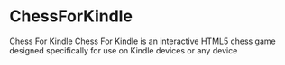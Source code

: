 # ChessForKindle
Chess For Kindle Chess For Kindle is an interactive HTML5 chess game designed specifically for use on Kindle devices or any device
